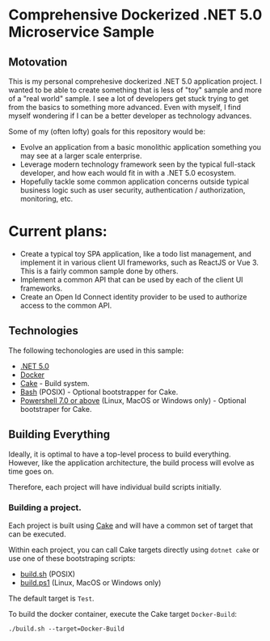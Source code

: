 # Comprehensive Dockerized .NET 5.0 Microservice Sample

## Motovation 
This is my personal comprehesive dockerized .NET 5.0 application project. I wanted to be
able to create something that is less of "toy" sample and more of a "real world" 
sample. I see a lot of developers get stuck trying to get from the basics to something
more advanced. Even with myself, I find myself wondering if I can be a better 
developer as technology advances.

Some of my (often lofty) goals for this repository would be:

* Evolve an application from a basic monolithic application something you may
  see at a larger scale enterprise.  
* Leverage modern technology framework seen by the typical full-stack developer, 
  and how each would fit in with a .NET 5.0 ecosystem.
* Hopefully tackle some common application concerns outside typical business logic
  such as user security, authentication / authorization, monitoring, etc.

# Current plans:

* Create a typical toy SPA application, like a todo list management, and implement it 
  in various client UI frameworks, such as ReactJS or Vue 3. This is a fairly common
  sample done by others.
* Implement a common API that can be used by each of the client UI frameworks.
* Create an Open Id Connect identity provider to be used to authorize access to
  the common API.   

## Technologies

The following techonologies are used in this sample:

* [.NET 5.0](https://docs.microsoft.com/en-us/dotnet/)
* [Docker](https://www.docker.com/)
* [Cake](https://cakebuild.net) - Build system.
* [Bash](https://www.gnu.org/software/bash/) (POSIX) - Optional bootstrapper
  for Cake.
* [Powershell 7.0 or above](https://docs.microsoft.com/en-us/powershell/)
  (Linux, MacOS or Windows only) - Optional bootstraper for Cake.

## Building Everything

Ideally, it is optimal to have a top-level process to build everything. However,
like the application architecture, the build process will evolve as time goes on.

Therefore, each project will have individual build scripts initially.
 
### Building a project. 
Each project is built using [Cake](https://cakebuild.net) and will have a common
set of target that can be executed.

Within each project, you can call Cake targets directly using `dotnet cake` or
use one of these bootstraping scripts:

* [build.sh](./build.sh) (POSIX)
* [build.ps1](,/build.ps1) (Linux, MacOS or Windows only)

The default target is `Test`.

To build the docker container, execute the Cake target `Docker-Build`:

    ./build.sh --target=Docker-Build
